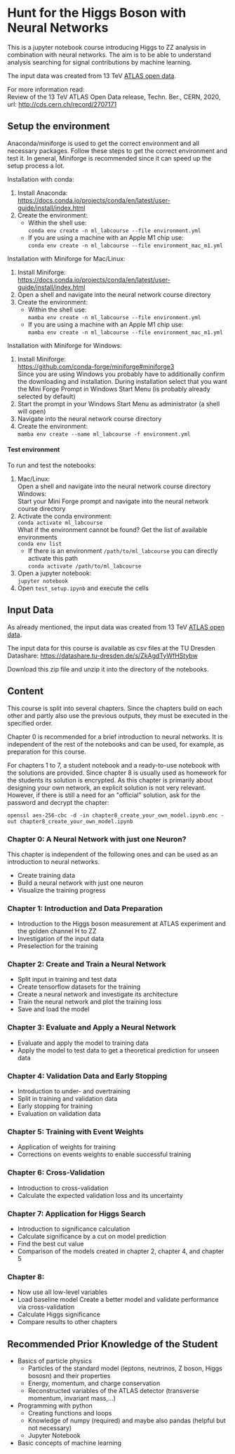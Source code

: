 # Hunt for the Higgs Boson with Neural Networks
This is a jupyter notebook course introducing Higgs to ZZ analysis in combination with neural networks.
The aim is to be able to understand analysis searching for signal contributions by machine learning.

The input data was created from 13 TeV [ATLAS open data](https://opendata.atlas.cern).

For more information read:<br>
Review of the 13 TeV ATLAS Open Data release, Techn. Ber., CERN, 2020, url: http://cds.cern.ch/record/2707171

## Setup the environment

Anaconda/miniforge is used to get the correct environment and all necessary packages. Follow these steps to get the correct environment and test it. In general, Miniforge is recommended since it can speed up the setup process a lot.

Installation with conda:
1. Install Anaconda:<br>
https://docs.conda.io/projects/conda/en/latest/user-guide/install/index.html
2. Create the environment:
    - Within the shell use:<br>
    `conda env create -n ml_labcourse --file environment.yml`
    - If you are using a machine with an Apple M1 chip use:<br>
    `conda env create -n ml_labcourse --file environment_mac_m1.yml`

Installation with Miniforge for Mac/Linux:
1. Install Miniforge:<br>
https://docs.conda.io/projects/conda/en/latest/user-guide/install/index.html
2. Open a shell and navigate into the neural network course directory
3. Create the environment:
    - Within the shell use:<br>
    `mamba env create -n ml_labcourse --file environment.yml`
    - If you are using a machine with an Apple M1 chip use:<br>
    `mamba env create -n ml_labcourse --file environment_mac_m1.yml`

Installation with Miniforge for Windows:
1. Install Miniforge:<br>
https://github.com/conda-forge/miniforge#miniforge3<br>
Since you are using Windows you probably have to additionally confirm the downloading and installation.
During installation select that you want the Mini Forge Prompt in Windows Start Menu (is probably already selected by default)
2. Start the prompt in your Windows Start Menu as administrator (a shell will open)
3. Navigate into the neural network course directory
4. Create the environment:<br>
`mamba env create --name ml_labcourse -f environment.yml`

#### Test environment

To run and test the notebooks:
1. Mac/Linux:<br>
Open a shell and navigate into the neural network course directory<br>
Windows:<br>
Start your Mini Forge prompt and navigate into the neural network course directory
2. Activate the conda environment:<br>
`conda activate ml_labcourse`<br>
What if the environment cannot be found?
Get the list of available environments<br>
    `conda env list`
    - If there is an environment `/path/to/ml_labcourse` you can directly activate this path<br>
    `conda activate /path/to/ml_labcourse`
3. Open a jupyter notebook:<br>
`jupyter notebook`
4. Open `test_setup.ipynb` and execute the cells

## Input Data

As already mentioned, the input data was created from 13 TeV [ATLAS open data](https://opendata.atlas.cern).

The input data for this course is available as csv files at the TU Dresden Datashare:
https://datashare.tu-dresden.de/s/ZkAgdTyWfHStybw

Download this zip file and unzip it into the directory of the notebooks.

## Content
This course is split into several chapters. Since the chapters build on each other and partly also use the previous outputs, they must be executed in the specified order.

Chapter 0 is recommended for a brief introduction to neural networks. It is independent of the rest of the notebooks and can be used, for example, as preparation for this course.

For chapters 1 to 7, a student notebook and a ready-to-use notebook with the solutions are provided.
Since chapter 8 is usually used as homework for the students its solution is encrypted. As this chapter is primarily about designing your own network, an explicit solution is not very relevant. However, if there is still a need for an "official" solution, ask for the password and decrypt the chapter:

`openssl aes-256-cbc -d -in chapter8_create_your_own_model.ipynb.enc -out chapter8_create_your_own_model.ipynb`


### Chapter 0: A Neural Network with just one Neuron?
This chapter is independent of the following ones and can be used as an introduction to neural networks.
- Create training data
- Build a neural network with just one neuron
- Visualize the training progress

### Chapter 1: Introduction and Data Preparation
- Introduction to the Higgs boson measurement at ATLAS experiment and the golden channel H to ZZ
- Investigation of the input data
- Preselection for the training

### Chapter 2: Create and Train a Neural Network
- Split input in training and test data
- Create tensorflow datasets for the training
- Create a neural network and investigate its architecture
- Train the neural network and plot the training loss
- Save and load the model

### Chapter 3: Evaluate and Apply a Neural Network
- Evaluate and apply the model to training data
- Apply the model to test data to get a theoretical prediction for unseen data

### Chapter 4: Validation Data and Early Stopping
- Introduction to under- and overtraining
- Split in training and validation data
- Early stopping for training
- Evaluation on validation data

### Chapter 5: Training with Event Weights
- Application of weights for training
- Corrections on events weights to enable successful training

### Chapter 6: Cross-Validation
- Introduction to cross-validation
- Calculate the expected validation loss and its uncertainty

### Chapter 7: Application for Higgs Search
- Introduction to significance calculation
- Calculate significance by a cut on model prediction
- Find the best cut value
- Comparison of the models created in chapter 2, chapter 4, and chapter 5

### Chapter 8:
- Now use all low-level variables
- Load baseline model
Create a better model and validate performance via cross-validation
- Calculate Higgs significance
- Compare results to other chapters


## Recommended Prior Knowledge of the Student
- Basics of particle physics
  - Particles of the standard model (leptons, neutrinos, Z boson, Higgs bososn) and their properties
  - Energy, momentum, and charge conservation
  - Reconstructed variables of the ATLAS detector (transverse momentum, invariant mass,...)
- Programming with python
  - Creating functions and loops
  - Knowledge of numpy (required) and maybe also pandas (helpful but not necessary)
  - Jupyter Notebook
- Basic concepts of machine learning